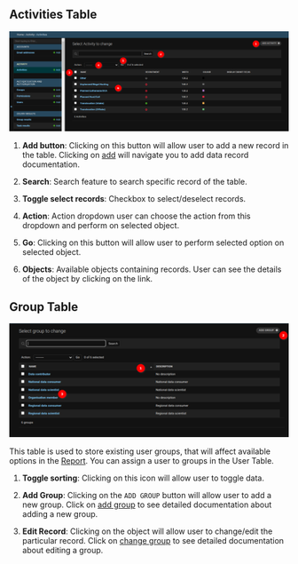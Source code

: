 ## Activities Table

![Django Admin Table](./img/django-table-1.png)

1. **Add button**: Clicking on this button will allow user to add a new record in the table. Clicking on [add](django-add-data.md) will navigate you to add data record documentation.

2. **Search**: Search feature to search specific record of the table.

3. **Toggle select records**: Checkbox to select/deselect records.

4. **Action**: Action dropdown user can choose the action from this dropdown and perform on selected object.

5. **Go**: Clicking on this button will allow user to perform selected option on selected object.

6. **Objects**: Available objects containing records. User can see the details of the object by clicking on the link.

## Group Table

![Group Table](./img/django-table-2.png)

This table is used to store existing user groups, that will affect available options in the [Report](../../user/manual/explore/reports.md).
You can assign a user to groups in the User Table.

1. **Toggle sorting**: Clicking on this icon will allow user to toggle data.

2. **Add Group**: Clicking on the `ADD GROUP` button will allow user to add a new group. Click on [add group](django-add-data.md) to see detailed documentation about adding a new group.

3. **Edit Record**: Clicking on the object will allow user to change/edit the particular record. Click on [change group](django-change-data.md) to see detailed documentation about editing a group.
